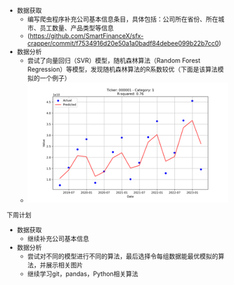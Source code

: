 - 数据获取
   - 编写爬虫程序补充公司基本信息条目，具体包括：公司所在省份、所在城市、员工数量、产品类型等信息
   - (https://github.com/SmartFinanceX/sfx-crapper/commit/f7534916d20e50a1a0badf84debee099b22b7cc0)
- 数据分析
   - 尝试了向量回归（SVR）模型，随机森林算法（Random Forest Regression）等模型，发现随机森林算法的R系数较优（下面是该算法模拟的一个例子）
   - ![example](./results_000001_1.png)

下周计划
- 数据获取
	- 继续补充公司基本信息
- 数据分析
   - 尝试对不同的模型进行不同的算法，最后选择令每组数据能最优模拟的算法，并展示相关图片
   - 继续学习git，pandas，Python相关算法
